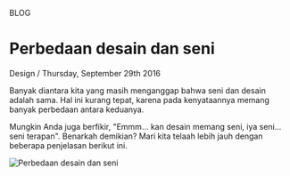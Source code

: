 <p class="type">BLOG</p>

# Perbedaan desain dan seni

<p class="meta">Design  /  Thursday, September 29th 2016</p>

Banyak diantara kita yang masih menganggap bahwa seni dan desain adalah sama. Hal ini kurang tepat, karena pada kenyataannya memang banyak perbedaan antara keduanya.

Mungkin Anda juga berfikir, \"Emmm... kan desain memang seni, iya seni... seni terapan\". Benarkah demikian? Mari kita telaah lebih jauh dengan beberapa penjelasan berikut ini.

![Perbedaan desain dan seni](https://farooq-agent.web.app/assets/images/blog/small/RQ31NVk5_post_image.jpg)

